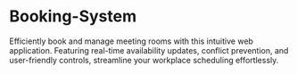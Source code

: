 # Booking-System
Efficiently book and manage meeting rooms with this intuitive web application. Featuring real-time availability updates, conflict prevention, and user-friendly controls, streamline your workplace scheduling effortlessly.
